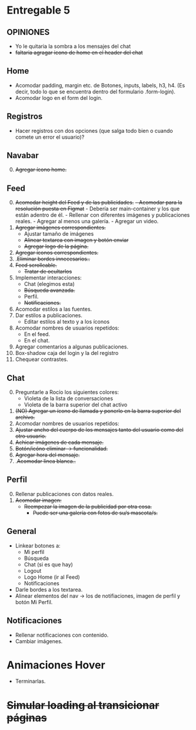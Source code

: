 Entregable 5
===============
## OPINIONES
- Yo le quitaria la sombra a los mensajes del chat
- ~~faltaria agragar icono de home en el header del chat~~

## Home
- Acomodar padding, margin etc. de Botones, inputs, labels, h3, h4. (Es decir, todo lo que se encuentra dentro del formulario .form-login).
- Acomodar logo en el form del login.

## Registros
- Hacer registros con dos opciones (que salga todo bien o cuando comete un error el usuario)?

## Navabar
0. ~~Agregar ícono home.~~

## Feed

0. ~~Acomodar height del Feed y de las publicidades.~~
    ~~- Acomodar para la resolución puesta en Figmat~~
        - Debería ser main-container y los que están adentro de él.
        - Rellenar con diferentes imágenes y publicaciones reales.
        - Agregar al menos una galería.
        - Agregar un video.
1. ~~Agregar imágenes correspondientes.~~
    - Ajustar tamaño de imágenes
    - ~~Alinear textarea con imagen y botón enviar~~
    - ~~Agregar logo de la página.~~
2. ~~Agregar íconos correspondientes.~~
3. .~~Eliminar bordes innecesarios..~~
4. ~~Feed scrolleable.~~
    - ~~Tratar de ocultarlos~~
5. Implementar interacciones:
    - Chat (elegimos esta)
    - ~~Búsqueda avanzada.~~
    - Perfil.
    - ~~Notificaciones.~~
6. Acomodar estilos a las fuentes.
7. Dar estilos a publicaciones.
    - Editar estilos al texto y a los íconos
8. Acomodar nombres de usuarios repetidos:
    - En el feed.
    - En el chat.
9. Agregar comentarios a algunas publicaciones.
10. Box-shadow caja del login y la del registro
11. Chequear contrastes.

## Chat

0. Preguntarle a Rocío los siguientes colores:
    - Violeta de la lista de conversaciones
    - Violeta de la barra superior del chat activo
1. ~~(NO) Agregar un ícono de llamada y ponerlo en la barra superior del archivo.~~
2. Acomodar nombres de usuarios repetidos:
3. ~~Ajustar ancho del cuerpo de los mensajes tanto del usuario como del otro usuario.~~
4. ~~Achicar imágenes de cada mensaje.~~
5. ~~Botón/icóno eliminar -> funcionalidad.~~
6. ~~Agregar hora del mensaje.~~
7. .~~Acomodar linea blanca..~~

## Perfil

0. Rellenar publicaciones con datos reales.
1. ~~Acomodar imagen:~~
    - ~~Reempezar la imagen de la publicidad por otra cosa.~~
        - ~~Puede ser una galería con fotos de su/s mascota/s.~~

## General

- Linkear botones a:
    - Mi perfil
    - Búsqueda
    - Chat (si es que hay)
    - Logout
    - Logo Home (ir al Feed)
    - Notificaciones
- Darle bordes a los textarea.
- Alinear elementos del nav -> los de notifiaciones, imagen de perfil y botón Mi Perfil.

## Notificaciones
- Rellenar notificaciones con contenido.
- Cambiar imágenes.

# Animaciones Hover
- Terminarlas.

# ~~Simular loading al transicionar páginas~~
